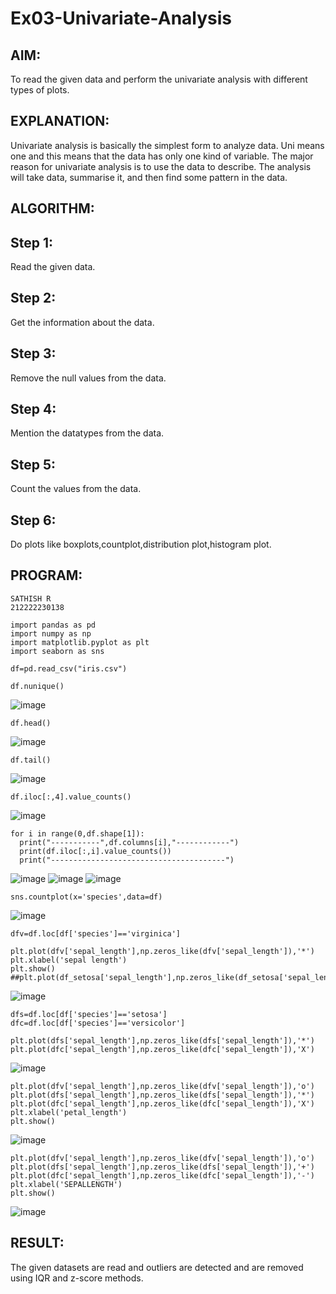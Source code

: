 # Ex03-Univariate-Analysis
## AIM:
To read the given data and perform the univariate analysis with different types of plots.

## EXPLANATION:
Univariate analysis is basically the simplest form to analyze data. Uni means one and this means that the data has only one kind of variable. The major reason for univariate analysis is to use the data to describe. The analysis will take data, summarise it, and then find some pattern in the data.

## ALGORITHM:
## Step 1:
Read the given data.

## Step 2:
Get the information about the data.

## Step 3:
Remove the null values from the data.

## Step 4:
Mention the datatypes from the data.

## Step 5:
Count the values from the data.

## Step 6:
Do plots like boxplots,countplot,distribution plot,histogram plot.

## PROGRAM:
```
SATHISH R
212222230138
```
```
import pandas as pd
import numpy as np
import matplotlib.pyplot as plt
import seaborn as sns

df=pd.read_csv("iris.csv")

df.nunique()
```
![image](https://github.com/JoyceBeulah/Ex03-Univariate-Analysis/assets/118343698/4108fa38-69b1-487f-a270-c8d066d8bff6)

```
df.head()
```
![image](https://github.com/JoyceBeulah/Ex03-Univariate-Analysis/assets/118343698/967ad792-c155-42a4-9569-37203c980c3a)

```
df.tail()
```
![image](https://github.com/JoyceBeulah/Ex03-Univariate-Analysis/assets/118343698/30969eea-d208-484a-ac38-78f1ef25cba1)

```
df.iloc[:,4].value_counts()
```
![image](https://github.com/JoyceBeulah/Ex03-Univariate-Analysis/assets/118343698/f78c1d28-1f00-41ec-a01c-b8398221904d)

```
for i in range(0,df.shape[1]):
  print("-----------",df.columns[i],"------------")
  print(df.iloc[:,i].value_counts())
  print("---------------------------------------")
```
![image](https://github.com/JoyceBeulah/Ex03-Univariate-Analysis/assets/118343698/0f935ea1-b869-4002-bd24-a6c298d827d6)
![image](https://github.com/JoyceBeulah/Ex03-Univariate-Analysis/assets/118343698/46d8e700-2b17-4f57-9209-8c71920151e3)
![image](https://github.com/JoyceBeulah/Ex03-Univariate-Analysis/assets/118343698/c9dcd936-6bff-444d-9f0c-167df311d20e)

```
sns.countplot(x='species',data=df)
```
![image](https://github.com/JoyceBeulah/Ex03-Univariate-Analysis/assets/118343698/20b49382-01e2-4701-bba2-3f2e14c45f76)

```
dfv=df.loc[df['species']=='virginica']

plt.plot(dfv['sepal_length'],np.zeros_like(dfv['sepal_length']),'*')
plt.xlabel('sepal length')
plt.show()
##plt.plot(df_setosa['sepal_length'],np.zeros_like(df_setosa['sepal_length']),'o')
```
![image](https://github.com/JoyceBeulah/Ex03-Univariate-Analysis/assets/118343698/c2a09a66-3458-4835-b53a-19c088f96558)

```
dfs=df.loc[df['species']=='setosa']
dfc=df.loc[df['species']=='versicolor']

plt.plot(dfs['sepal_length'],np.zeros_like(dfs['sepal_length']),'*')
plt.plot(dfc['sepal_length'],np.zeros_like(dfc['sepal_length']),'X')
```
![image](https://github.com/JoyceBeulah/Ex03-Univariate-Analysis/assets/118343698/d07d8028-de42-4666-a23e-9f86f445ba25)

```
plt.plot(dfv['sepal_length'],np.zeros_like(dfv['sepal_length']),'o')
plt.plot(dfs['sepal_length'],np.zeros_like(dfs['sepal_length']),'*')
plt.plot(dfc['sepal_length'],np.zeros_like(dfc['sepal_length']),'X')
plt.xlabel('petal_length')
plt.show()
```
![image](https://github.com/JoyceBeulah/Ex03-Univariate-Analysis/assets/118343698/b65cc1f3-a7ce-47ad-b85e-d2f3a6a80afe)

```
plt.plot(dfv['sepal_length'],np.zeros_like(dfv['sepal_length']),'o')
plt.plot(dfs['sepal_length'],np.zeros_like(dfs['sepal_length']),'+')
plt.plot(dfc['sepal_length'],np.zeros_like(dfc['sepal_length']),'-')
plt.xlabel('SEPALLENGTH')
plt.show()
```
![image](https://github.com/JoyceBeulah/Ex03-Univariate-Analysis/assets/118343698/41bf94e5-bdc0-46ff-918a-f1c8cf869dcc)

## RESULT:
The given datasets are read and outliers are detected and are removed using IQR and z-score methods.
